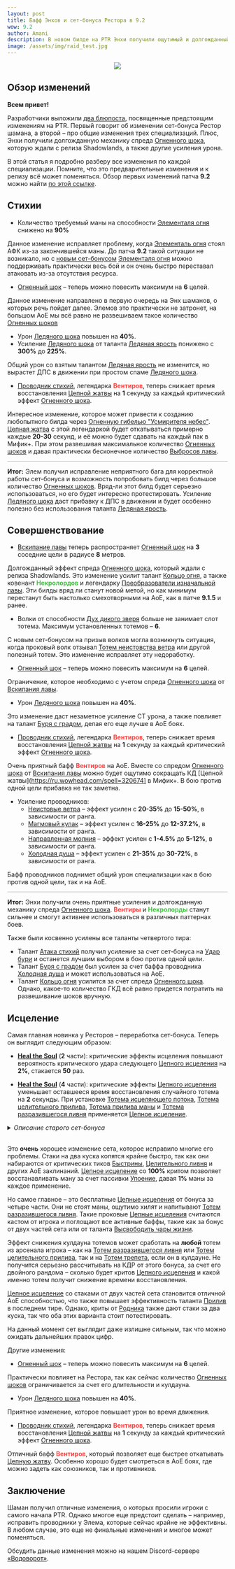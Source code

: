 ```yaml
---    
layout: post
title: Бафф Энхов и сет-бонуса Рестора в 9.2
wow: 9.2
author: Amani
description: В новом билде на PTR Энхи получили ощутимый и долгожданный бафф Огненного шока и проводников, а Рестор – обновленный сет-бонус, который показывает себя крайне сильно.
image: /assets/img/raid_test.jpg
---
```


<p align="center">
<img src="/assets/img/raid_test.jpg" > 
</p>

## Обзор изменений

**Всем привет!**

Разработчики выложили [два блюпоста](https://www.bluetracker.gg/wow/topic/us-en/1143961-class-set-feedback-shaman/), посвященные предстоящим изменениям на PTR. Первый говорит об изменении сет-бонуса Рестор шамана, а второй – про общие изменения трех специализаций. Плюс, Энхи получили долгожданную механику спреда [Огненного шока](https://ru.wowhead.com/spell=188389), которую ждали с релиза Shadowlands, а также другие усиления урона. 

В этой статья я подробно разберу все изменения по каждой специализации. Помните, что это предварительные изменения и к релизу всё может поменяться. Обзор первых изменений патча **9.2** можно найти [по этой ссылке](https://stormkeeper.ru/2021/11/19/patch-9-2.html).

<!--more-->

## Стихии

* Количество требуемый маны на способности [Элементаля огня](https://ru.wowhead.com/spell=198067) снижено на **90%**

Данное изменение исправляет проблему, когда [Элементаль огня](https://ru.wowhead.com/spell=198067) стоял АФК из-за закончившейся маны. До патча **9.2** такой ситуации не возникало, но с [новым сет-бонусом](https://stormkeeper.ru/2021/11/19/patch-9-2.html) [Элементаля огня](https://ru.wowhead.com/spell=198067) можно поддерживать практически весь бой и он очень быстро переставал атаковать из-за отсутствия ресурса.

* [Огненный шок](https://ru.wowhead.com/spell=188389) – теперь можно повесить максимум на **6** целей.

Данное изменение направлено в первую очередь на Энх шаманов, о которых речь пойдет далее. Элемов это практически не затронет, на большом АоЕ мы всё равно не развешиваем такое количество [Огненных шоков](https://ru.wowhead.com/spell=188389)

* Урон [Ледяного шока](https://ru.wowhead.com/spell=196840) повышен на **40%**.
* Усиление [Ледяного шока](https://ru.wowhead.com/spell=196840) от таланта [Ледяная ярость](https://ru.wowhead.com/spell=210714) понижено с **300%** до **225%**.

Общий урон со взятым талантом [Ледяная ярость](https://ru.wowhead.com/spell=210714) не изменится, но вырастет ДПС в движении при простом спаме [Ледяного шока](https://ru.wowhead.com/spell=196840).

* [Проводник стихий](https://ru.wowhead.com/spell=356250), легендарка <span style="color:#ff4040;font-size:1em;">**Вентиров**</span>, теперь снижает время восстановления [Цепной жатвы](https://ru.wowhead.com/spell=320674) на **1** секунду за каждый критический эффект [Огненного шока](https://ru.wowhead.com/spell=188389).

Интересное изменение, которое может привести к созданию любопытного билда через [Огненную гибелью "Усмирителя небес"](https://ru.wowhead.com/spell=336734). [Цепная жатва](https://ru.wowhead.com/spell=320674) с этой легендаркой будет откатываться примерно каждые **20-30** секунд, и её можно будет сдавать на каждый пак в Мифик+. При этом развешивая максимальное количество [Огненных шоков](https://ru.wowhead.com/spell=188389) и давая практически бесконечное количество [Выбросов лавы](https://ru.wowhead.com/spell=51505).

<hr style="height:1px;background-color:#bbb">
<p></p>

**Итог:** Элем получил исправление неприятного бага для корректной работы сет-бонуса и возможность попробовать билд через большое количество [Огненных шоков](https://ru.wowhead.com/spell=188389). Вряд-ли этот билд будет серьезно использоваться, но его будет интересно протестировать. Усиление [Ледяного шока](https://ru.wowhead.com/spell=196840) даст прибавку к ДПС в движении и будет особенно полезно без использования таланта [Ледяная ярость](https://ru.wowhead.com/spell=210714).

## Совершенствование

* [Вскипание лавы](https://ru.wowhead.com/spell=60103) теперь распространяет [Огненный шок](https://ru.wowhead.com/spell=188389) на **3** соседние цели в радиусе **8** метров.

Долгожданный эффект спреда [Огненного шока](https://ru.wowhead.com/spell=188389), который ждали с релиза Shadowlands. Это изменение усилит талант [Кольцо огня](https://ru.wowhead.com/spell=333974), а также ковенант <span style="color:#40bf40;font-size:1em;">**Некролордов**</span> и легендарку [Преобразователи изначальной лавы](https://ru.wowhead.com/spell=335895). Эти билды вряд ли станут новой метой, но как минимум перестанут быть настолько смехотворными на АоЕ, как в патче **9.1.5** и ранее.

* Волки от способности [Дух дикого зверя](https://ru.wowhead.com/spell=51533) больше не занимает слот тотема. Максимум установленных тотемов – **6**.

С новым сет-бонусом на призыв волков могла возникнуть ситуация, когда проковый волк отзывал [Тотем неистовства ветра](https://ru.wowhead.com/spell=8512) или другой полезный тотем. Это изменение исправляет эту недоработку. 

* [Огненный шок](https://ru.wowhead.com/spell=188389) – теперь можно повесить максимум на **6** целей.

Ограничение, которое необходимо с учетом спреда [Огненного шока](https://ru.wowhead.com/spell=188389) от [Вскипания лавы](https://ru.wowhead.com/spell=60103). 

* Урон [Ледяного шока](https://ru.wowhead.com/spell=196840) повышен на **40%**.

Это изменение даст незаметное усиление СТ урона, а также повлияет на талант [Буря с градом](https://ru.wowhead.com/spell=334195), делая его еще лучше в АоЕ боях. 

* [Проводник стихий](https://ru.wowhead.com/spell=356250), легендарка <span style="color:#ff4040;font-size:1em;">**Вентиров**</span>, теперь снижает время восстановления [Цепной жатвы](https://ru.wowhead.com/spell=320674) на **1** секунду за каждый критический эффект [Огненного шока](https://ru.wowhead.com/spell=188389).

Очень приятный бафф <span style="color:#ff4040;font-size:1em;">**Вентиров**</span> на АоЕ. Вместе со спредом [Огненного шока](https://ru.wowhead.com/spell=188389) от [Вскипания лавы](https://ru.wowhead.com/spell=60103) можно будет ощутимо сокращать КД [Цепной жатвы](https://ru.wowhead.com/spell=320674] в Мифик+. В бою против одной цели прибавка не так заметна.

* Усиление проводников:
  * [Неистовые ветра](https://ru.wowhead.com/spell=338318?ilvl=252) – эффект усилен с **20-35%** до **15-50%**, в зависимости от ранга.
  * [Магмовый кулак](https://ru.wowhead.com/spell=338331?ilvl=252) – эффект усилен с **16-25%** до **12-37.2%**, в зависимости от ранга.
  * [Направленная молния](https://ru.wowhead.com/spell=338322?ilvl=252) – эффект усилен с **1-4.5%** до **5-12%**, в зависимости от ранга.
  * [Холодная душа](https://ru.wowhead.com/spell=338325?ilvl=252) – эффект усилен с **21-35%** до **30-72%**, в зависимости от ранга.

Бафф проводников поднимет общий урон специализации как в бою против одной цели, так и на АоЕ.

<hr style="height:1px;background-color:#bbb">
<p></p>

**Итог:** Энхи получили очень приятные усиления и долгожданную механику спреда [Огненного шока](https://ru.wowhead.com/spell=188389). <span style="color:#ff4040;font-size:1em;">**Вентиры**</span> и <span style="color:#40bf40;font-size:1em;">**Некролорды**</span> станут сильнее и смогут активнее использоваться в различных паттернах боев.

Также были косвенно усилены все таланты четвертого тира:
  * Талант [Атака стихий](https://ru.wowhead.com/spell=210853) получил усиление за счет сет-бонуса на [Удар бури](https://ru.wowhead.com/spell=17364) и останется лучшим выбором в бою против одной цели.
  * Талант [Буря с градом](https://ru.wowhead.com/spell=334195/) был усилен за счет баффа проводника [Холодная душа](https://ru.wowhead.com/spell=338325?ilvl=252) и может использоваться на АоЕ.
  * Талант [Кольцо огня](https://ru.wowhead.com/spell=333974) усилится за счет спреда [Огненного шока](https://ru.wowhead.com/spell=188389). Однако, какое-то количество ГКД всё равно придется потратить на развешивание шоков вручную.

## Исцеление

Самая главная новинка у Ресторов – переработка сет-бонуса. Теперь он выглядит следующим образом:

* [**Heal the Soul**](https://ptr.wowhead.com/spell=364470) (**2** части): критические эффекты исцеления повышают вероятность критического удара следующего [Цепного исцеления](https://ru.wowhead.com/spell=1064) на **2%**, стакается **50** раз.

* [**Heal the Soul**](https://ptr.wowhead.com/spell=363672) (**4** части): критические эффекты [Цепного исцеления](https://ru.wowhead.com/spell=1064) уменьшает оставшееся время восстановления случайного тотема на **2** секунды. При установке [Тотема исцеляющего потока](https://ru.wowhead.com/spell=5394), [Тотема целительного прилива](https://ru.wowhead.com/spell=108280), [Тотема прилива маны](https://ru.wowhead.com/spell=16191) и [Тотема разразившегося ливня](https://ru.wowhead.com/spell=157153) применяется [Цепное исцеление](https://ru.wowhead.com/spell=1064).

<details markdown=1><summary><i>Описание старого сет-бонуса</i></summary>

* [**Heal the Soul**](https://ptr.wowhead.com/spell=364470) (**2** части): вероятность критического исцеления от [Цепного исцеления](https://ru.wowhead.com/spell=1064) повышена на **30%** по всем целям, если первая цель была под эффектом [Быстрины](https://ru.wowhead.com/spell=61295).

* [**Heal the Soul**](https://ptr.wowhead.com/spell=363672) (**4** части): критические эффекты исцеления от [Цепного исцеления](https://ru.wowhead.com/spell=1064) уменьшает оставшееся время восстановления [Тотема духовной связи](https://ru.wowhead.com/spell=98008) на **2** секунды.

</details>

<br>

Это **очень** хорошее изменение сета, которое исправило многие его проблемы. Стаки на два куска копятся крайне быстро, так как они набираются от критических тиков [Быстрины](https://ru.wowhead.com/spell=61295), [Целительного ливня](https://ru.wowhead.com/spell=73920) и других АоЕ заклинаний. [Цепное исцеление](https://ru.wowhead.com/spell=1064) со **100%** критом позволяет восстанавливать ману за счет пассивки [Упоение](https://ru.wowhead.com/spell=16196), давая **1%** маны за каждое применение.

Но самое главное – это бесплатные [Цепные исцеления](https://ru.wowhead.com/spell=1064) от бонуса за четыре части. Они не стоят маны, ощутимо хилят и напитывают [Тотем разразившегося ливня](https://ru.wowhead.com/spell=157153). Такие проковые [Цепные исцеления](https://ru.wowhead.com/spell=1064) считаются кастом от игрока и поглощают все активные баффы, такие как за бонус от двух частей сета или от таланта [Высвободить чары жизни](https://ru.wowhead.com/spell=73685).

Эффект снижения кулдауна тотемов может сработать на **любой** тотем из арсенала игрока – как на [Тотем разразившегося ливня](https://ru.wowhead.com/spell=157153) или [Тотем целительного прилива](https://ru.wowhead.com/spell=108280), так и на [Тотем трепета](https://ru.wowhead.com/spell=8143), если он в кулдауне. Не получится серьезно рассчитывать на КДР от этого бонуса, за счет его двойного рандома – сколько будет критов [Цепного исцеления](https://ru.wowhead.com/spell=1064) и какой именно тотем получит снижение времени восстановления.

[Цепное исцеление](https://ru.wowhead.com/spell=1064) со стаками от двух частей сета становится отличной АоЕ способностью, что также повышает эффективность таланта [Прилив](https://ru.wowhead.com/spell=157154) в последнем тире. Однако, криты от [Родника](https://ru.wowhead.com/spell=197995) также дают стаки за два куска, так что оба этих варианта стоит потестировать.

На данный момент сет выглядит даже излишне сильным, так что можно ожидать дальнейших правок цифр. 

Другие изменения:

* [Огненный шок](https://ru.wowhead.com/spell=188389) – теперь можно повесить максимум на **6** целей.

Практически повлияет на Рестора, так как сейчас количество [Огненных шоков](https://ru.wowhead.com/spell=188389) ограничивается за счет его длительности и кулдауна.

* Урон [Ледяного шока](https://ru.wowhead.com/spell=196840) повышен на **40%**.

Приятное изменение, которое повышает урон во время движения.

* [Проводник стихий](https://ru.wowhead.com/spell=356250), легендарка <span style="color:#ff4040;font-size:1em;">**Вентиров**</span>, теперь снижает время восстановления [Цепной жатвы](https://ru.wowhead.com/spell=320674) на **1** секунду за каждый критический эффект [Огненного шока](https://ru.wowhead.com/spell=188389).

Отличный бафф <span style="color:#ff4040;font-size:1em;">**Вентиров**</span>, который позволяет еще быстрее откатывать [Цепную жатву](https://ru.wowhead.com/spell=320674). Особенно хорошо будет смотреться в АоЕ боях, где можно задеть как союзников, так и противников.

## Заключение

Шаман получил отличные изменения, о которых просили игроки с самого начала PTR. Однако многое еще предстоит сделать – например, исправить проводники у Элема, которые сейчас крайне не эффективны. В любом случае, это еще не финальные изменения и многое может поменяться.

Обсудить данные изменения можно на нашем Discord-сервере [«Водоворот»](https://discord.gg/vodovorot).
